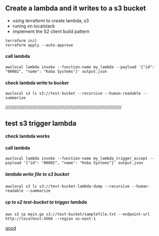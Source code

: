 ## Create a lambda and it writes to a s3 bucket 
- using terraform to create lambda, s3
- runing on localstack
- implement the S2 client build pattern

```shell
terraform init
terraform apply --auto-approve
```

#### call lambda 
```shell
awslocal lambda invoke --function-name my_lambda --payload '{"id": "00002", "name": "Koba Systems"}' output.json
```

#### check lambda write to bucker
```shell
awslocal s3 ls s3://test-bucket --recursive --human-readable --summarize
```

/////////////////////////////////////////////////////////////////////////

## test s3 trigger lambda

#### check lambda works
#### call lambda
```shell
awslocal lambda invoke --function-name my_lambda_trigger_accept --payload '{"id": "00002", "name": "Koba Systems"}' output.json
```
#####  lambda write file to s3 bucket
```shell
awslocal s3 ls s3://test-bucket-lambda-dump --recursive --human-readable --summarize
```
##### cp to s2 test-bucket to trigger lambda
```shell
aws s3 cp main.go s3://test-bucket/samplefile.txt --endpoint-url http://localhost:4566 --region us-east-1
```


[good](https://github.com/jagonzalr/go-lambda-terraform-setup)